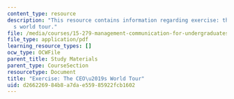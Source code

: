 ```yaml
---
content_type: resource
description: "This resource contains information regarding exercise: the CEO\u2019\
  s world tour."
file: /media/courses/15-279-management-communication-for-undergraduates-fall-2012/d266226984b8a7dae55985922fcb1602_MIT15_279F12_ceoWorldTr.pdf
file_type: application/pdf
learning_resource_types: []
ocw_type: OCWFile
parent_title: Study Materials
parent_type: CourseSection
resourcetype: Document
title: "Exercise: The CEO\u2019s World Tour"
uid: d2662269-84b8-a7da-e559-85922fcb1602
---
```

